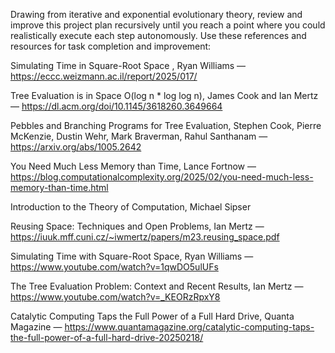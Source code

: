 Drawing from iterative and exponential evolutionary theory, review and improve this project plan recursively until you reach a point where you could realistically execute each step autonomously. Use these references and resources for task completion and improvement:

Simulating Time in Square-Root Space , Ryan Williams — https://eccc.weizmann.ac.il/report/2025/017/

Tree Evaluation is in Space O(log n * log log n), James Cook and Ian Mertz — https://dl.acm.org/doi/10.1145/3618260.3649664

Pebbles and Branching Programs for Tree Evaluation, 
Stephen Cook, Pierre McKenzie, Dustin Wehr, Mark Braverman, Rahul Santhanam — https://arxiv.org/abs/1005.2642

You Need Much Less Memory than Time, Lance Fortnow — https://blog.computationalcomplexity.org/2025/02/you-need-much-less-memory-than-time.html

Introduction to the Theory of Computation, Michael Sipser

Reusing Space: Techniques and Open Problems, Ian Mertz — https://iuuk.mff.cuni.cz/~iwmertz/papers/m23.reusing_space.pdf

Simulating Time with Square-Root Space, Ryan Williams —  https://www.youtube.com/watch?v=1qwDO5ulUFs

The Tree Evaluation Problem: Context and Recent Results, Ian Mertz — https://www.youtube.com/watch?v=_KEORzRpxY8

Catalytic Computing Taps the Full Power of a Full Hard Drive, Quanta Magazine — https://www.quantamagazine.org/catalytic-computing-taps-the-full-power-of-a-full-hard-drive-20250218/